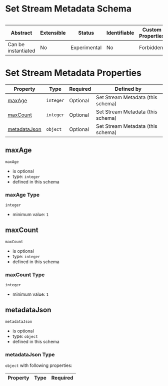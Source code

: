 
# Set Stream Metadata Schema

```
```


| Abstract | Extensible | Status | Identifiable | Custom Properties | Additional Properties | Defined In |
|----------|------------|--------|--------------|-------------------|-----------------------|------------|
| Can be instantiated | No | Experimental | No | Forbidden | Forbidden | [metadata.schema.json](metadata.schema.json) |

# Set Stream Metadata Properties

| Property | Type | Required | Defined by |
|----------|------|----------|------------|
| [maxAge](#maxage) | `integer` | Optional | Set Stream Metadata (this schema) |
| [maxCount](#maxcount) | `integer` | Optional | Set Stream Metadata (this schema) |
| [metadataJson](#metadatajson) | `object` | Optional | Set Stream Metadata (this schema) |

## maxAge


`maxAge`
* is optional
* type: `integer`
* defined in this schema

### maxAge Type


`integer`
* minimum value: `1`






## maxCount


`maxCount`
* is optional
* type: `integer`
* defined in this schema

### maxCount Type


`integer`
* minimum value: `1`






## metadataJson


`metadataJson`
* is optional
* type: `object`
* defined in this schema

### metadataJson Type


`object` with following properties:


| Property | Type | Required |
|----------|------|----------|





